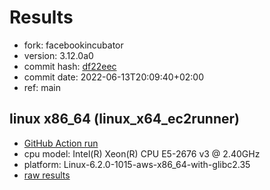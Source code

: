 # Results

- fork: facebookincubator
- version: 3.12.0a0
- commit hash: [df22eec](https://github.com/facebookincubator/cpython/commit/df22eec)
- commit date: 2022-06-13T20:09:40+02:00
- ref: main

## linux x86_64 (linux_x64_ec2runner)

- [GitHub Action run](https://github.com/MLH-Fellowship/cinder_bench_runner/actions/runs/6766417800)
- cpu model: Intel(R) Xeon(R) CPU E5-2676 v3 @ 2.40GHz
- platform: Linux-6.2.0-1015-aws-x86_64-with-glibc2.35
- [raw results](bm-20220613-linux_x64_ec2runner-x86_64-facebookincubator-main-3.12.0a0-df22eec.json)

